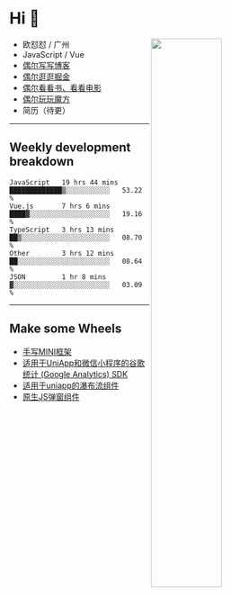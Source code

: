 # Hi 👋

[<img align="right" width="50%" src="https://github-readme-stats.vercel.app/api?username=OUDUIDUI&theme=dark&show_icons=true">](https://metrics.lecoq.io/OUDUIDUI?template=classic&#41;)


-   欧怼怼 / 广州
-   JavaScript / Vue
-   [偶尔写写博客](OUDUIDUI.cn)
-   [偶尔逛逛掘金](https://juejin.cn/user/4309700183594366)
-   [偶尔看看书、看看电影](https://www.yuque.com/books/share/3ee1684b-8e19-4849-b5aa-13d1813ded6d)
-   [偶尔玩玩魔方](https://cubing.com/results/person/2014OUSH01)
-   简历（待更）

---

##  Weekly development breakdown

<!--START_SECTION:waka-->
```text
JavaScript   19 hrs 44 mins  █████████████▒░░░░░░░░░░░   53.22 % 
Vue.js       7 hrs 6 mins    ████▓░░░░░░░░░░░░░░░░░░░░   19.16 % 
TypeScript   3 hrs 13 mins   ██▒░░░░░░░░░░░░░░░░░░░░░░   08.70 % 
Other        3 hrs 12 mins   ██░░░░░░░░░░░░░░░░░░░░░░░   08.64 % 
JSON         1 hr 8 mins     ▓░░░░░░░░░░░░░░░░░░░░░░░░   03.09 % 
```
<!--END_SECTION:waka-->



---

##  Make some Wheels

- [手写MINI框架](https://github.com/OUDUIDUI/mini)
- [适用于UniApp和微信小程序的谷歌统计 (Google Analytics) SDK](https://github.com/OUDUIDUI/ga-tracker)
- [适用于uniapp的瀑布流组件](https://github.com/OUDUIDUI/uniapp_waterfalls_flow)
- [原生JS弹窗组件](https://github.com/OUDUIDUI/notice-kit)



